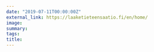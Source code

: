 ```yaml
---
date: "2019-07-11T00:00:00Z"
external_link: https://laaketieteensaatio.fi/en/home/
image:
summary: 
tags:
title:
---
```

